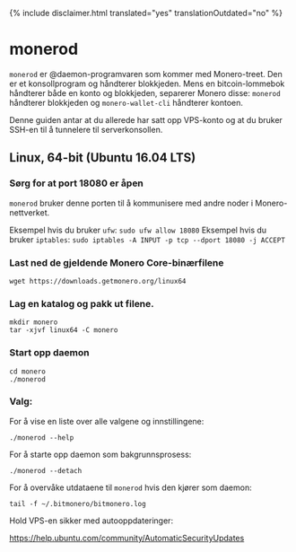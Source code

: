 {% include disclaimer.html translated="yes" translationOutdated="no" %}

# monerod

`monerod` er @daemon-programvaren som kommer med Monero-treet. Den er et konsollprogram og håndterer blokkjeden. Mens en bitcoin-lommebok håndterer både en konto og blokkjeden, separerer Monero disse: `monerod` håndterer blokkjeden og `monero-wallet-cli` håndterer kontoen.

Denne guiden antar at du allerede har satt opp VPS-konto og at du bruker SSH-en til å tunnelere til serverkonsollen.

## Linux, 64-bit (Ubuntu 16.04 LTS)

### Sørg for at port 18080 er åpen
`monerod` bruker denne porten til å kommunisere med andre noder i Monero-nettverket.

Eksempel hvis du bruker `ufw`: `sudo ufw allow 18080`
Eksempel hvis du bruker `iptables`: `sudo iptables -A INPUT -p tcp --dport 18080 -j ACCEPT`

### Last ned de gjeldende Monero Core-binærfilene

    wget https://downloads.getmonero.org/linux64

### Lag en katalog og pakk ut filene.

    mkdir monero
    tar -xjvf linux64 -C monero

### Start opp daemon

    cd monero
    ./monerod

### Valg:

For å vise en liste over alle valgene og innstillingene:

    ./monerod --help

For å starte opp daemon som bakgrunnsprosess:

    ./monerod --detach

For å overvåke utdataene til `monerod` hvis den kjører som daemon:

    tail -f ~/.bitmonero/bitmonero.log

Hold VPS-en sikker med autooppdateringer:

https://help.ubuntu.com/community/AutomaticSecurityUpdates


